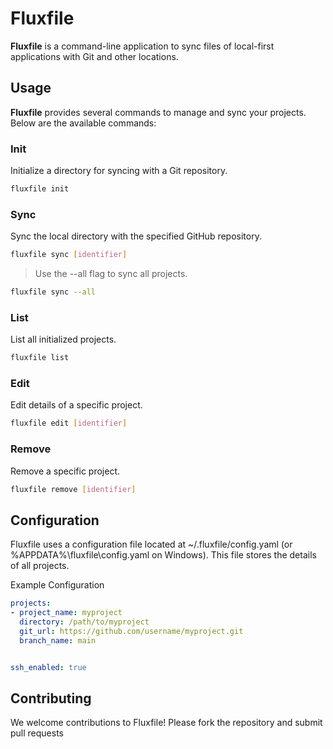 
# Fluxfile

  

**Fluxfile** is a command-line application to sync files of local-first applications with Git and other locations.

## Usage

**Fluxfile** provides several commands to manage and sync your projects. Below are the available commands:

  

### Init

Initialize a directory for syncing with a Git repository.
``` bash
fluxfile init
```
### Sync

Sync the local directory with the specified GitHub repository.

  
``` bash
fluxfile sync [identifier]
```
  

>Use the --all flag to sync all projects.

  
``` bash
fluxfile sync --all
```
  

### List

List all initialized projects.

  
``` bash
fluxfile list
```
  

### Edit

Edit details of a specific project.

  
``` bash
fluxfile edit [identifier]
```
  

### Remove

Remove a specific project.

  
``` bash
fluxfile remove [identifier]
```

## Configuration

Fluxfile uses a configuration file located at ~/.fluxfile/config.yaml (or %APPDATA%\fluxfile\config.yaml on Windows). This file stores the details of all projects.

  

Example Configuration

  
```yml
projects:
- project_name: myproject
  directory: /path/to/myproject
  git_url: https://github.com/username/myproject.git
  branch_name: main


ssh_enabled: true

```
  
  

## Contributing

We welcome contributions to Fluxfile! Please fork the repository and submit pull requests

